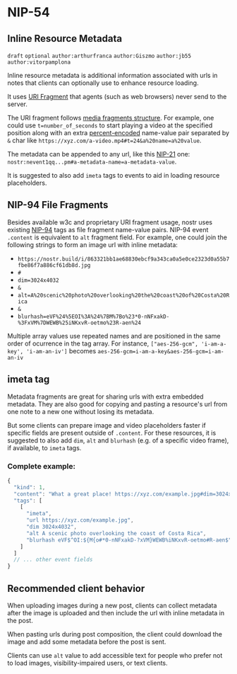 NIP-54
======

Inline Resource Metadata
------------------------

`draft` `optional` `author:arthurfranca` `author:Giszmo` `author:jb55` `author:vitorpamplona`

Inline resource metadata is additional information associated with urls in notes that clients can optionally use to enhance resource loading.

It uses [URI Fragment](https://en.wikipedia.org/wiki/URI_fragment) that agents (such as web browsers) never send to the server.

The URI fragment follows [media fragments structure](https://www.w3.org/TR/media-frags/#general-structure). For example, one could use `t=number_of_seconds` to start playing a video at the specified position along with an extra [percent-encoded](https://www.ietf.org/rfc/rfc3986.txt) name-value pair separated by `&` char like `https://xyz.com/a-video.mp4#t=24&a%20name=a%20value`.

The metadata can be appended to any url, like this [NIP-21](21.md) one: `nostr:nevent1qq...pm#a-metadata-name=a-metadata-value`.

It is suggested to also add `imeta` tags to events to aid in loading resource placeholders.

## NIP-94 File Fragments

Besides available w3c and proprietary URI fragment usage, nostr uses existing [NIP-94](94.md) tags as file fragment name-value pairs. NIP-94 event `.content` is equivalent to `alt` fragment field. For example, one could join the following strings to form an image url with inline metadata:

- `https://nostr.build/i/863321bb1ae68830ebcf9a343ca0a5e0ce2323d0a55b7fbe86f7a886cf61db8d.jpg`
- `#`
- `dim=3024x4032`
- `&`
- `alt=A%20scenic%20photo%20overlooking%20the%20coast%20of%20Costa%20Rica`
- `&`
- `blurhash=eVF%24%5EOI%3A%24%7BM%7Bo%23*0-nNFxakD-%3FxVM%7DWEWB%25iNKxvR-oetmo%23R-aen%24`

Multiple array values use repeated names and are positioned in the same order of ocurrence in the tag array. For instance, `["aes-256-gcm", 'i-am-a-key', 'i-am-an-iv']` becomes `aes-256-gcm=i-am-a-key&aes-256-gcm=i-am-an-iv`

## imeta tag

Metadata fragments are great for sharing urls with extra embedded metadata. They are also good for copying and pasting a resource's url from one note to a new one without losing its metadata.

But some clients can prepare image and video placeholders faster if specific fields are present outside of `.content`.
For these resources, it is suggested to also add `dim`, `alt` and `blurhash` (e.g. of a specific video frame), if available, to `imeta` tags.

### Complete example:

```js
{
  "kind": 1,
  "content": "What a great place! https://xyz.com/example.jpg#dim=3024x4032&alt=A%20scenic%20photo%20overlooking%20the%20coast%20of%20Costa%20Rica&blurhash=eVF%24%5EOI%3A%24%7BM%7Bo%23*0-nNFxakD-%3FxVM%7DWEWB%25iNKxvR-oetmo%23R-aen%24`",
  "tags": [
    [
      "imeta",
      "url https://xyz.com/example.jpg",
      "dim 3024x4032",
      "alt A scenic photo overlooking the coast of Costa Rica",
      "blurhash eVF$^OI:${M{o#*0-nNFxakD-?xVM}WEWB%iNKxvR-oetmo#R-aen$"
    ]
  ]
  // ... other event fields
}
```

## Recommended client behavior

When uploading images during a new post, clients can collect metadata
after the image is uploaded and then include the url with inline metadata in the post.

When pasting urls during post composition, the client could download the image
and add some metadata before the post is sent.

Clients can use `alt` value to add accessible text for people who prefer not to
load images, visibility-impaired users, or text clients.
